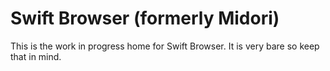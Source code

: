 Swift Browser (formerly Midori)
============================================
This is the work in progress home for Swift Browser. It is very bare so keep that in mind.
